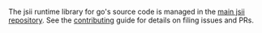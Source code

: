 The jsii runtime library for go's source code is managed in the
[main jsii repository][jsii]. See the [contributing] guide for details on filing
issues and PRs.

[jsii]: https://github.com/aws/jsii
[contributing]: https://github.com/aws/jsii/blob/main/CONTRIBUTING.md
